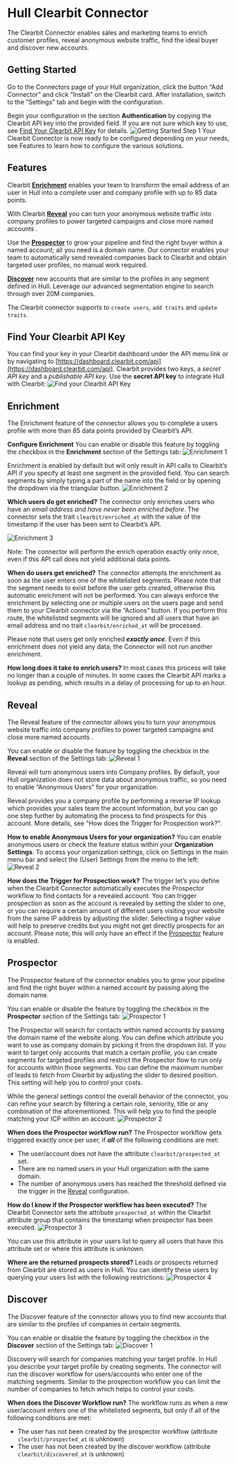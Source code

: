 # Hull Clearbit Connector

The Clearbit Connector enables sales and marketing teams to enrich customer profiles, reveal anonymous website traffic, find the ideal buyer and discover new accounts.

## Getting Started

Go to the Connectors page of your Hull organization, click the button “Add Connector” and click “Install” on the Clearbit card. After installation, switch to the “Settings” tab and begin with the configuration.

Begin your configuration in the section **Authentication** by copying the Clearbit API key into the provided field. If you are not sure which key to use, see [Find Your Clearbit API Key](#Find-Your-Clearbit-API-Key) for details.
![Getting Started Step 1](./docs/gettingstarted01.png)
Your Clearbit Connector is now ready to be configured depending on your needs, see Features to learn how to configure the various solutions.

## Features

Clearbit [**Enrichment**](#Enrichment) enables your team to transform the email address of an user in Hull into a complete user and company profile with up to 85 data points.

With Clearbit [**Reveal**](#Reveal) you can turn your anonymous website traffic into company profiles to power targeted campaigns and close more named accounts .

Use the [**Prospector**](#Prospector) to grow your pipeline and find the right buyer within a named account; all you need is a domain name. Our connector enables your team to automatically send revealed companies back to Clearbit and obtain targeted user profiles, no manual work required.

[**Discover**](#Discover) new accounts that are similar to the profiles in any segment defined in Hull. Leverage our advanced segmentation engine to search through over 20M companies.

The Clearbit connector supports to `create users`, `add traits` and `update traits`.

## Find Your Clearbit API Key

You can find your key in your Clearbit dashboard under the API menu link or by navigating to [https://dashboard.clearbit.com/api](https://dashboard.clearbit.com/api). Clearbit provides two keys, a *secret API key* and a *publishable API key*. Use the **secret API key** to integrate Hull with Clearbit:
![Find your Clearbit API Key](./docs/clearbitapi01.png)

## Enrichment

The Enrichment feature of the connector allows you to complete a users profile with more than 85 data points provided by Clearbit’s API.

**Configure Enrichment**
You can enable or disable this feature by toggling the checkbox in the **Enrichment** section of the Settings tab:
![Enrichment 1](./docs/enrichment01.png)

Enrichment is enabled by default but will only result in API calls to Clearbit’s API if you specify at least one segment in the provided field. You can search segments by simply typing a part of the name into the field or by opening the dropdown via the triangular button.
![Enrichment 2](./docs/enrichment02.png)

**Which users do get enriched?**
The connector only enriches users who have an *email address* *and have never been enriched before*. The connector sets the trait `clearbit/enriched_at` with the value of the timestamp if the user has been sent to Clearbit’s API.

![Enrichment 3](./docs/enrichment03.png)

Note: The connector will perform the enrich operation exactly only once, even if this API call does not yield additional data points.

**When do users get enriched?**
The connector attempts the enrichment as soon as the user enters one of the whitelisted segments. Please note that the segment needs to exist before the user gets created, otherwise this automatic enrichment will not be performed. 
You can always enforce the enrichment by selecting one or multiple users on the users page and send them to your Clearbit connector via the “Actions” button. If you perform this route, the whitelisted segments will be ignored and all users that have an email address and no trait `clearbit/enriched_at` will be processed.

Please note that users get only enriched ***exactly once***. Even if this enrichment does not yield any data, the Connector will not run another enrichment.

**How long does it take to enrich users?**
In most cases this process will take no longer than a couple of minutes. In some cases the Clearbit API marks a lookup as pending, which results in a delay of processing for up to an hour.

## Reveal

The Reveal feature of the connector allows you to turn your anonymous website traffic into company profiles to power targeted campaigns and close more named accounts .

You can enable or disable the feature by toggling the checkbox in the **Reveal** section of the Settings tab:
![Reveal 1](./docs/reveal01.png)

Reveal will turn anonymous users into Company profiles. By default, your Hull organization does not store data about anonymous traffic, so you need to enable “Anonymous Users” for your organization.

Reveal provides you a company profile by performing a reverse IP lookup which provides your sales team the account information, but you can go one step further by automating the process to find prospects for this account. More details, see "How does the Trigger for Prospection work?".

**How to enable Anonymous Users for your organization?** 
You can enable anonymous users or check the feature status within your **Organization Settings**. To access your organization settings, click on Settings in the main menu bar and select the (User) Settings from the menu to the left:
![Reveal 2](./docs/reveal02.png)

**How does the Trigger for Prospection work?**
The trigger let’s you define when the Clearbit Connector automatically executes the Prospector workflow to find contacts for a revealed account.
You can trigger prospection as soon as the account is revealed by setting the slider to one, or you can require a certain amount of different users visiting your website from the same IP address by adjusting the slider. Selecting a higher value will help to preserve credits but you might not get directly prospects for an account.
Please note, this will only have an effect if the [Prospector](#Prospector) feature is enabled.

## Prospector

The Prospector feature of the connector enables you to grow your pipeline and find the right buyer within a named account by passing along the domain name.

You can enable or disable the feature by toggling the checkbox in the **Prospector** section of the Settings tab:
![Prospector 1](./docs/prospector01.png)

The Prospector will search for contacts within named accounts by passing the domain name of the website along. You can define which attribute you want to use as company domain by picking it from the dropdown list.
If you want to target only accounts that match a certain profile, you can create segments for targeted profiles and restrict the Prospector flow to run only for accounts within those segments.
You can define the maximum number of leads to fetch from Clearbit by adjusting the slider to desired position. This setting will help you to control your costs.

While the general settings control the overall behavior of the connector, you can refine your search by filtering a certain role, seniority, title or any combination of the aforementioned. This will help you to find the people matching your ICP within an account:
![Prospector 2](./docs/prospector02.png)

**When does the Prospector workflow run?**
The Prospector workflow gets triggered exactly once per user, if ***all*** of the following conditions are met:

- The user/account does not have the attribute `clearbit/prospected_at` set.
- There are no named users in your Hull organization with the same domain.
- The number of anonymous users has reached the threshold defined via the trigger in the [Reveal](#Reveal) configuration.

**How do I know if the Prospector workflow has been executed?**
The Clearbit Connector sets the attribute `prospected_at` within the Clearbit attribute group that contains the timestamp when prospector has been executed.
![Prospector 3](./docs/prospector03.png)

You can use this attribute in your users list to query all users that have this attribute set or where this attribute is unknown.

**Where are the returned prospects stored?**
Leads or prospects returned from Clearbit are stored as users in Hull. You can identify these users by querying your users list with the following restrictions:
![Prospector 4](./docs/prospector04.png)

## Discover

The Discover feature of the connector allows you to find new accounts that are similar to the profiles of companies in certain segments.

You can enable or disable the feature by toggling the checkbox in the **Discover** section of the Settings tab:
![Discover 1](./docs/discover01.png)

Discovery will search for companies matching your target profile. In Hull you describe your target profile by creating segments. The connector will run the discover workflow for users/accounts who enter one of the matching segments. Similar to the prospection workflow you can limit the number of companies to fetch which helps to control your costs.

**When does the Discover Workflow run?**
The workflow runs as when a new user/account enters one of the whitelisted segments, but only if all of the following conditions are met:

- The user has not been created by the prospector workflow (attribute `clearbit/prospected_at`  is unknown)
- The user has not been created by the discover workflow (attribute `clearbit/discovered_at` is unknown)
